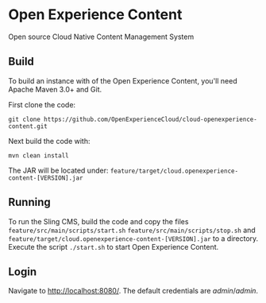 # Open Experience Content

Open source Cloud Native Content Management System

## Build

To build an instance with of the Open Experience Content, you'll need Apache Maven 3.0+ and Git.

First clone the code:

    git clone https://github.com/OpenExperienceCloud/cloud-openexperience-content.git
    
Next build the code with:

    mvn clean install
    
The JAR will be located under: `feature/target/cloud.openexperience-content-[VERSION].jar`

## Running

To run the Sling CMS, build the code and copy the files `feature/src/main/scripts/start.sh` `feature/src/main/scripts/stop.sh` and `feature/target/cloud.openexperience-content-[VERSION].jar` to a directory. Execute the script `./start.sh` to start Open Experience Content.

## Login

Navigate to [http://localhost:8080/](http://localhost:8080/). The default credentials are *admin*/*admin*.
